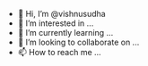 - 👋 Hi, I’m @vishnusudha
- 👀 I’m interested in ...
- 🌱 I’m currently learning ...
- 💞️ I’m looking to collaborate on ...
- 📫 How to reach me ...

<!---
vishnusudha/vishnusudha is a ✨ special ✨ repository because its `README.md` (this file) appears on your GitHub profile.
You can click the Preview link to take a look at your changes.
--->
